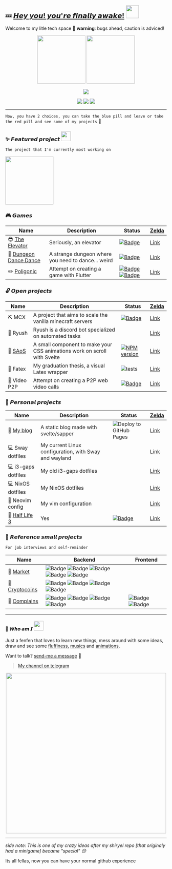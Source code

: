 ## :zzz: [𝙃𝙚𝙮 𝙮𝙤𝙪! 𝙮𝙤𝙪'𝙧𝙚 𝙛𝙞𝙣𝙖𝙡𝙡𝙮 𝙖𝙬𝙖𝙠𝙚!](https://youtu.be/_WZCvQ5J3pk) <img src="assets/space-cat.webp" height="40"> 

Welcome to my litle tech space :paw_prints: **warning**: bugs ahead, caution is adviced!

<p align=center>
  <img height="150px" src="https://github-readme-stats.vercel.app/api?username=shiryel&show_icons=true&theme=tokyonight&hide_title=true&count_private=true" />
  <img height="150px" src="https://github-readme-stats.vercel.app/api/top-langs/?username=shiryel&layout=compact&hide=html,Makefile&text_color=daf7dc&bg_color=151515" />
</p>

<p align=center>
  <img src="https://github-profile-trophy.vercel.app/?username=shiryel&theme=onedark&rank=SECRET,SSS,SS,S,AAA,AA,A,B" />
</p>

<p align=center>
  <img src="https://badges.pufler.dev/visits/shiryel/shiryel?color=black&logo=github" />
  <img src="https://komarev.com/ghpvc/?username=shiryel" />
  <img src="https://hits.seeyoufarm.com/api/count/incr/badge.svg?url=https%3A%2F%2Fgithub.com%2Fshiryel&count_bg=%23DDC3FF&title_bg=%23555555&icon=&icon_color=%23E7E7E7&title=hits&edge_flat=false" />
</p>

---

`Now, you have 2 choices, you can take the blue pill and leave or take the red pill and see some of my projects` :pill:

### :sparkles: 𝙁𝙚𝙖𝙩𝙪𝙧𝙚𝙙 𝙥𝙧𝙤𝙟𝙚𝙘𝙩 <img src="assets/stubparrot.gif" height="30">
`The project that I'm currently most working on`

<a href="https://github.com/shiryel/rayex" float="left">
  <img src="https://github-readme-stats.vercel.app/api/pin/?username=shiryel&repo=rayex&theme=tokyonight" height="150" />
</a>

### :video_game: 𝙂𝙖𝙢𝙚𝙨
Name | Description | Status | [Zelda](https://youtu.be/JHY0PYZXvfU)
-----|-------------|--------|------
:sunglasses: [The Elevator](https://shiryel.itch.io/the-elevator) | Seriously, an elevator | [![Badge](https://img.shields.io/badge/-Published-LightSeaGreen.svg)](https://shields.io/) | [Link](https://github.com/RoxoFoxo/the-elevator)
:musical_note: [Dungeon Dance Dance](https://shiryel.itch.io/dungeon-dance-dance) | A strange dungeon where you need to dance... weird | [![Badge](https://img.shields.io/badge/-Published-LightSeaGreen.svg)](https://shields.io/) | [Link](https://github.com/shiryel/dungeon-dance-dance)
:pencil2: [Poligonic](https://play.google.com/store/apps/details?id=com.poligonicgames.poligonic) | Attempt on creating a game with Flutter | [![Badge](https://img.shields.io/badge/-Published-LightSeaGreen.svg)](https://shields.io/) [![Badge](https://img.shields.io/badge/-NOT%20FINISHED-red.svg)](https://shields.io/) | [Link](https://github.com/shiryel/poligonic)

### :unlock: 𝙊𝙥𝙚𝙣 𝙥𝙧𝙤𝙟𝙚𝙘𝙩𝙨
Name | Description | Status | [Zelda](https://youtu.be/oiuyhxp4w9I)
-----|-------------|--------|------
:pick: MCX | A  project that aims to scale the vanilla minecraft servers |  [![Badge](https://img.shields.io/badge/-WIP-yellow.svg)](https://shields.io/) | [Link](https://github.com/shiryel/mcx)
:robot: Ryush | Ryush is a discord bot specialized on automated tasks |  | [Link](https://github.com/shiryel/ryush-bot)
:balloon: [SAoS](https://shiryel.github.io/saos/) | A small component to make your CSS animations work on scroll with Svelte | [![NPM version](https://img.shields.io/npm/v/saos.svg?style=flat)](https://npmjs.org/package/saos) | [Link](https://github.com/shiryel/saos)
:card_index: Fatex | My graduation thesis, a visual Latex wrapper | ![tests](https://github.com/vinicius-molina/fatex/workflows/tests/badge.svg?branch=master) | [Link](https://github.com/shiryel/fatex)
:speech_balloon: Video P2P | Attempt on creating a P2P web video calls | [![Badge](https://img.shields.io/badge/-NOT%20FINISHED-red.svg)](https://shields.io/) | [Link](https://github.com/shiryel/videochat_p2p)

### :lock_with_ink_pen: 𝙋𝙚𝙧𝙨𝙤𝙣𝙖𝙡 𝙥𝙧𝙤𝙟𝙚𝙘𝙩𝙨
Name | Description | Status | [Zelda](https://youtu.be/Tt7bzxurJ1I)
-----|-------------|--------|------
:notebook_with_decorative_cover: [My blog](https://www.blog.shiryel.com/) | A static blog made with svelte/sapper | ![Deploy to GitHub Pages](https://github.com/shiryel/shiryel_blog/workflows/Deploy%20to%20GitHub%20Pages/badge.svg) | [Link](https://github.com/shiryel/shiryel_blog)
:computer: Sway dotfiles | My current Linux configuration, with Sway and wayland |  | [Link](https://github.com/shiryel/sway-dotfiles)
:computer: i3-gaps dotfiles | My old i3-gaps dotfiles |  | [Link](https://github.com/shiryel/i3gaps-dotfiles)
:computer: NixOS dotfiles | My NixOS dotfiles |  | [Link](https://github.com/shiryel/nixos-dotfiles)
:page_facing_up: Neovim config | My vim configuration |  | [Link](https://github.com/shiryel/neoVim-configs)
:tada: [Half Life 3](https://youtu.be/dQw4w9WgXcQ) | Yes | [![Badge](https://img.shields.io/badge/Status-YES-LightSeaGreen.svg)](https://shields.io/) | [Link](https://youtu.be/hIputTTexwA)

### :star2: 𝙍𝙚𝙛𝙚𝙧𝙚𝙣𝙘𝙚 𝙨𝙢𝙖𝙡𝙡 𝙥𝙧𝙤𝙟𝙚𝙘𝙩𝙨
`For job interviews and self-reminder`

Name | Backend | Frontend
-----|---------|---------
:1st_place_medal: [Market](https://github.com/shiryel/challenge-market) | ![Badge](https://img.shields.io/badge/-Elixir-hotpink.svg) ![Badge](https://img.shields.io/badge/-Phoenix-deeppink.svg) ![Badge](https://img.shields.io/badge/-Absinthe%2fGraphQL-plum.svg) ![Badge](https://img.shields.io/badge/-Dataloader-plum.svg) ![Badge](https://img.shields.io/badge/-Ecto%2fPostgreSQL-royalblue.svg) |
:2nd_place_medal: [Cryptocoins](https://github.com/shiryel/challenge-cryptocoins) | ![Badge](https://img.shields.io/badge/-Elixir-hotpink.svg) ![Badge](https://img.shields.io/badge/-Phoenix-deeppink.svg) ![Badge](https://img.shields.io/badge/-Absinthe%2fGraphQL-plum.svg) ![Badge](https://img.shields.io/badge/-Ecto%2fPostgreSQL-royalblue.svg) |
:3rd_place_medal: [Complains](https://github.com/shiryel/challenge-complains) | ![Badge](https://img.shields.io/badge/-Elixir-hotpink.svg) ![Badge](https://img.shields.io/badge/-Phoenix-deeppink.svg) ![Badge](https://img.shields.io/badge/-RestFull-slategrey.svg) ![Badge](https://img.shields.io/badge/-Ecto%2fMongoDB-seagreen.svg) | ![Badge](https://img.shields.io/badge/-Svelte-salmon.svg) ![Badge](https://img.shields.io/badge/-Sapper-teal.svg)

---

#### :feet: 𝙒𝙝𝙤 𝙖𝙢 𝙄 <img src="assets/kyubey.gif" height="30">

Just a fenfen that loves to learn new things, mess around with some ideas, draw and see some [fluffiness](https://http.cat/), 
[mu](https://youtu.be/cTLAZunyA38)[si](https://youtu.be/slze868xkPI)[cs](https://youtu.be/FF3Dr3_h0Hw) and
[a](https://youtu.be/EYTLY17Io3c)[n](https://youtu.be/tuHe9lm5vUE)[i](https://youtu.be/ugH0YaBSaYk)[m](https://youtu.be/-PKNuZovuSw)[a](https://youtu.be/DRkgH7Uu-hA)[t](https://youtu.be/QZPSXI43P-I)[i](https://youtu.be/lIES3ii-IOg)[o](https://youtu.be/YgGzAKP_HuM)[n](https://youtu.be/hoYxHBlT-4I)[s](https://youtu.be/JJxflcxRkhI).

Want to talk? [send-me a message](https://t.me/shiryel) :speech_balloon:
> [My channel on telegram](https://t.me/shiryelden)

<p align="center">
  <img src="assets/shiryel2.png" height="500">
</p>

---

*side note: This is one of my crazy ideas after my shiryel repo [that originaly had a minigame] became "special" :kissing_smiling_eyes:*
 
 Its all fellas, now you can have your normal github experience
